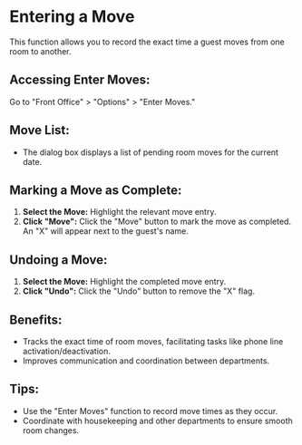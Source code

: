 # Entering a Move

This function allows you to record the exact time a guest moves from one room to another. 

## Accessing Enter Moves:

Go to "Front Office" > "Options" > "Enter Moves."

## Move List:

* The dialog box displays a list of pending room moves for the current date.

## Marking a Move as Complete:

1. **Select the Move:**  Highlight the relevant move entry.
2. **Click "Move":** Click the "Move" button to mark the move as completed. An "X" will appear next to the guest's name.

## Undoing a Move:

1. **Select the Move:** Highlight the completed move entry.
2. **Click "Undo":** Click the "Undo" button to remove the "X" flag. 

## Benefits:

* Tracks the exact time of room moves, facilitating tasks like phone line activation/deactivation. 
* Improves communication and coordination between departments.

## Tips:

* Use the "Enter Moves" function to record move times as they occur.
* Coordinate with housekeeping and other departments to ensure smooth room changes. 